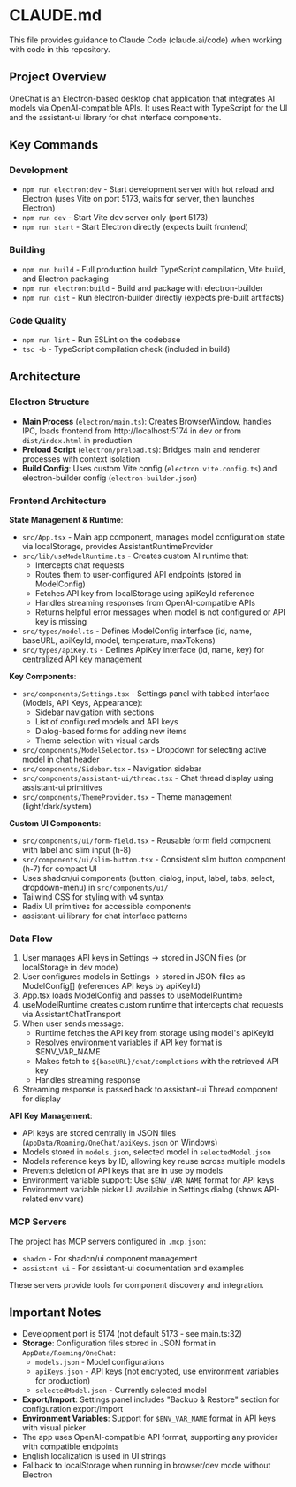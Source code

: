 # CLAUDE.md

This file provides guidance to Claude Code (claude.ai/code) when working with code in this repository.

## Project Overview

OneChat is an Electron-based desktop chat application that integrates AI models via OpenAI-compatible APIs. It uses React with TypeScript for the UI and the assistant-ui library for chat interface components.

## Key Commands

### Development
- `npm run electron:dev` - Start development server with hot reload and Electron (uses Vite on port 5173, waits for server, then launches Electron)
- `npm run dev` - Start Vite dev server only (port 5173)
- `npm run start` - Start Electron directly (expects built frontend)

### Building
- `npm run build` - Full production build: TypeScript compilation, Vite build, and Electron packaging
- `npm run electron:build` - Build and package with electron-builder
- `npm run dist` - Run electron-builder directly (expects pre-built artifacts)

### Code Quality
- `npm run lint` - Run ESLint on the codebase
- `tsc -b` - TypeScript compilation check (included in build)

## Architecture

### Electron Structure
- **Main Process** (`electron/main.ts`): Creates BrowserWindow, handles IPC, loads frontend from http://localhost:5174 in dev or from `dist/index.html` in production
- **Preload Script** (`electron/preload.ts`): Bridges main and renderer processes with context isolation
- **Build Config**: Uses custom Vite config (`electron.vite.config.ts`) and electron-builder config (`electron-builder.json`)

### Frontend Architecture

**State Management & Runtime**:
- `src/App.tsx` - Main app component, manages model configuration state via localStorage, provides AssistantRuntimeProvider
- `src/lib/useModelRuntime.ts` - Creates custom AI runtime that:
  - Intercepts chat requests
  - Routes them to user-configured API endpoints (stored in ModelConfig)
  - Fetches API key from localStorage using apiKeyId reference
  - Handles streaming responses from OpenAI-compatible APIs
  - Returns helpful error messages when model is not configured or API key is missing
- `src/types/model.ts` - Defines ModelConfig interface (id, name, baseURL, apiKeyId, model, temperature, maxTokens)
- `src/types/apiKey.ts` - Defines ApiKey interface (id, name, key) for centralized API key management

**Key Components**:
- `src/components/Settings.tsx` - Settings panel with tabbed interface (Models, API Keys, Appearance):
  - Sidebar navigation with sections
  - List of configured models and API keys
  - Dialog-based forms for adding new items
  - Theme selection with visual cards
- `src/components/ModelSelector.tsx` - Dropdown for selecting active model in chat header
- `src/components/Sidebar.tsx` - Navigation sidebar
- `src/components/assistant-ui/thread.tsx` - Chat thread display using assistant-ui primitives
- `src/components/ThemeProvider.tsx` - Theme management (light/dark/system)

**Custom UI Components**:
- `src/components/ui/form-field.tsx` - Reusable form field component with label and slim input (h-8)
- `src/components/ui/slim-button.tsx` - Consistent slim button component (h-7) for compact UI
- Uses shadcn/ui components (button, dialog, input, label, tabs, select, dropdown-menu) in `src/components/ui/`
- Tailwind CSS for styling with v4 syntax
- Radix UI primitives for accessible components
- assistant-ui library for chat interface patterns

### Data Flow

1. User manages API keys in Settings → stored in JSON files (or localStorage in dev mode)
2. User configures models in Settings → stored in JSON files as ModelConfig[] (references API keys by apiKeyId)
3. App.tsx loads ModelConfig and passes to useModelRuntime
4. useModelRuntime creates custom runtime that intercepts chat requests via AssistantChatTransport
5. When user sends message:
   - Runtime fetches the API key from storage using model's apiKeyId
   - Resolves environment variables if API key format is $ENV_VAR_NAME
   - Makes fetch to `${baseURL}/chat/completions` with the retrieved API key
   - Handles streaming response
6. Streaming response is passed back to assistant-ui Thread component for display

**API Key Management**:
- API keys are stored centrally in JSON files (`AppData/Roaming/OneChat/apiKeys.json` on Windows)
- Models stored in `models.json`, selected model in `selectedModel.json`
- Models reference keys by ID, allowing key reuse across multiple models
- Prevents deletion of API keys that are in use by models
- Environment variable support: Use `$ENV_VAR_NAME` format for API keys
- Environment variable picker UI available in Settings dialog (shows API-related env vars)

### MCP Servers

The project has MCP servers configured in `.mcp.json`:
- `shadcn` - For shadcn/ui component management
- `assistant-ui` - For assistant-ui documentation and examples

These servers provide tools for component discovery and integration.

## Important Notes

- Development port is 5174 (not default 5173 - see main.ts:32)
- **Storage**: Configuration files stored in JSON format in `AppData/Roaming/OneChat`:
  - `models.json` - Model configurations
  - `apiKeys.json` - API keys (not encrypted, use environment variables for production)
  - `selectedModel.json` - Currently selected model
- **Export/Import**: Settings panel includes "Backup & Restore" section for configuration export/import
- **Environment Variables**: Support for `$ENV_VAR_NAME` format in API keys with visual picker
- The app uses OpenAI-compatible API format, supporting any provider with compatible endpoints
- English localization is used in UI strings
- Fallback to localStorage when running in browser/dev mode without Electron